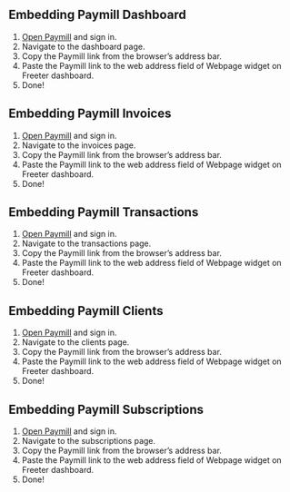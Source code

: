 ## Embedding Paymill Dashboard

1. <a href="{{ curItem.homeUrl|e }}" rel="nofollow" target="_blank">Open Paymill</a> and sign in.
2. Navigate to the dashboard page.
3. Copy the Paymill link from the browser’s address bar.
4. Paste the Paymill link to the web address field of Webpage widget on Freeter dashboard.
5. Done!

## Embedding Paymill Invoices

1. <a href="{{ curItem.homeUrl|e }}" rel="nofollow" target="_blank">Open Paymill</a> and sign in.
2. Navigate to the invoices page.
3. Copy the Paymill link from the browser’s address bar.
4. Paste the Paymill link to the web address field of Webpage widget on Freeter dashboard.
5. Done!

## Embedding Paymill Transactions

1. <a href="{{ curItem.homeUrl|e }}" rel="nofollow" target="_blank">Open Paymill</a> and sign in.
2. Navigate to the transactions page.
3. Copy the Paymill link from the browser’s address bar.
4. Paste the Paymill link to the web address field of Webpage widget on Freeter dashboard.
5. Done!

## Embedding Paymill Clients

1. <a href="{{ curItem.homeUrl|e }}" rel="nofollow" target="_blank">Open Paymill</a> and sign in.
2. Navigate to the clients page.
3. Copy the Paymill link from the browser’s address bar.
4. Paste the Paymill link to the web address field of Webpage widget on Freeter dashboard.
5. Done!

## Embedding Paymill Subscriptions

1. <a href="{{ curItem.homeUrl|e }}" rel="nofollow" target="_blank">Open Paymill</a> and sign in.
2. Navigate to the subscriptions page.
3. Copy the Paymill link from the browser’s address bar.
4. Paste the Paymill link to the web address field of Webpage widget on Freeter dashboard.
5. Done!

